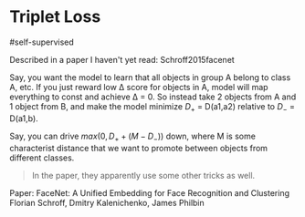 # Triplet Loss

#self-supervised

Described in a paper I haven't yet read:  Schroff2015facenet

Say, you want the model to learn that all objects in group A belong to class A, etc. If you just reward low Δ score for objects in A, model will map everything to const and achieve Δ = 0. So instead take 2 objects from A and 1 object from B, and make the model minimize $D_+$ = D(a1,a2) relative to $D_-$ = D(a1,b). 

Say, you can drive $max(0,D_+ + (M-D_-))$ down, where M is some characterist distance that we want to promote between objects from different classes. 

> In the paper, they apparently use some other tricks as well. 

Paper: FaceNet: A Unified Embedding for Face Recognition and Clustering Florian Schroff, Dmitry Kalenichenko, James Philbin